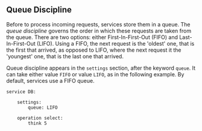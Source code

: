 ## Queue Discipline

Before to process incoming requests, services store them in a queue. The *queue discipline* governs the order in which 
these requests are taken from the queue. There are two options: either First-In-First-Out (FIFO) and Last-In-First-Out 
(LIFO). Using a FIFO, the next request is the 'oldest' one, that is the first that arrived, as opposed to 
LIFO, where the next request it the 'youngest' one, that is the last one that arrived.
 
Queue discipline appears in the `settings` section, after the keyword `queue`. It can take either value `FIFO` or value 
`LIFO`, as in the following example. By default, services use a FIFO queue.

    service DB:
    
        settings:
            queue: LIFO
            
        operation select:
            think 5

